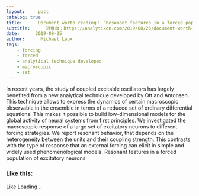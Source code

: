 ```yaml
---
layout:     post
catalog: true
title:      Document worth reading： “Resonant features in a forced population of excitatory neurons”
subtitle:      转载自：https://analytixon.com/2019/08/25/document-worth-reading-resonant-features-in-a-forced-population-of-excitatory-neurons/
date:      2019-08-25
author:      Michael Laux
tags:
    - forcing
    - forced
    - analytical technique developed
    - macroscopic
    - set
---
```


In recent years, the study of coupled excitable oscillators has largely benefited from a new analytical technique developed by Ott and Antonsen. This technique allows to express the dynamics of certain macroscopic observable in the ensemble in terms of a reduced set of ordinary differential equations. This makes it possible to build low-dimensional models for the global activity of neural systems from first principles. We investigated the macroscopic response of a large set of excitatory neurons to different forcing strategies. We report resonant behavior, that depends on the heterogeneity between the units and their coupling strength. This contrasts with the type of response that an external forcing can elicit in simple and widely used phenomenological models. Resonant features in a forced population of excitatory neurons

### Like this:

Like Loading...
